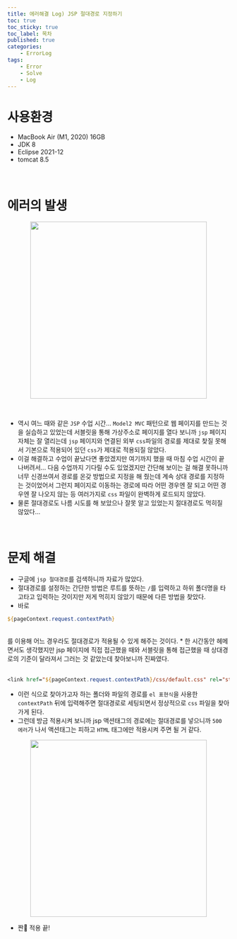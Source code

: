 ```yaml
---
title: 에러해결 Log) JSP 절대경로 지정하기
toc: true
toc_sticky: true
toc_label: 목차
published: true
categories:
    - ErrorLog
tags:
    - Error
    - Solve
    - Log
---
```

# 사용환경
* MacBook Air (M1, 2020) 16GB
* JDK 8
* Eclipse 2021-12
* tomcat 8.5<br><br><br>

# 에러의 발생
<p align="center"><img src="../../assets/images/pathError.png" width="400"></p><br>

* 역시 여느 때와 같은 `JSP` 수업 시간... `Model2 MVC` 패턴으로 웹 페이지를 만드는 것을 실습하고 있었는데 서블릿을 통해 가상주소로 페이지를 열다 보니까 `jsp` 페이지 자체는 잘 열리는데 `jsp` 페이지와 연결된 외부 `css`파일의 경로를 제대로 찾질 못해서 기본으로 적용되어 있던 `css`가 제대로 적용되질 않았다.
* 이걸 해결하고 수업이 끝났다면 좋았겠지만 여기까지 했을 때 마침 수업 시간이 끝나버려서... 다음 수업까지 기다릴 수도 있었겠지만 간단해 보이는 걸 해결 못하니까 너무 신경쓰여서 경로를 온갖 방법으로 지정을 해 줬는데 계속 상대 경로를 지정하는 것이었어서 그런지 페이지로 이동하는 경로에 따라 어떤 경우엔 잘 되고 어떤 경우엔 잘 나오지 않는 등 여러가지로 `css` 파일이 완벽하게 로드되지 않았다.
* 물론 절대경로도 나름 시도를 해 보았으나 잘못 알고 있었는지 절대경로도 먹히질 않았다...<br><br><br>

# 문제 해결

* 구글에 `jsp 절대경로`를 검색하니까 자료가 많았다.
* 절대경로를 설정하는 간단한 방법은 루트를 뜻하는 `/`를 입력하고 하위 폴더명을 타고타고 입력하는 것이지만 저게 먹히지 않았기 때문에 다른 방법을 찾았다.
* 바로<br> 

```jsp
${pageContext.request.contextPath}
```
<br>
를 이용해 어느 경우라도 절대경로가 적용될 수 있게 해주는 것이다. 
* 한 시간동안 헤메면서도 생각했지만 jsp 페이지에 직접 접근했을 때와 서블릿을 통해 접근했을 때 상대경로의 기준이 달라져서 그러는 것 같았는데 찾아보니까 진짜였다.<br><br>

```jsp
<link href="${pageContext.request.contextPath}/css/default.css" rel="stylesheet" type="text/css">
```

* 이런 식으로 찾아가고자 하는 폴더와 파일의 경로를 `el 표현식`을 사용한 `contextPath` 뒤에 입력해주면 절대경로로 세팅되면서 정상적으로 `css` 파일을 찾아가게 된다.
* 그런데 방금 적용시켜 보니까 jsp 액션태그의 경로에는 절대경로를 넣으니까 `500 에러`가 나서 액션태그는 피하고 `HTML` 태그에만 적용시켜 주면 될 거 같다.

<p align="center"><img src="../../assets/images/pathSolve.png" width="400"></p>

* 짠👏 적용 끝!
